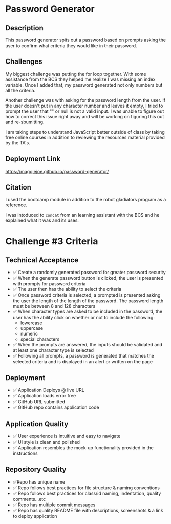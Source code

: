 # Password Generator


## Description
This password generator spits out a password based on prompts asking the user to confirm what criteria they would like in their password.


## Challenges

My biggest challenge was putting the for loop together. With some assistance from the BCS they helped me realize I was missing an index variable. Once I added that, my password generated not only numbers but all the criteria.

Another challenge was with asking for the password length from the user. If the user doesn't put in any character number and leaves it empty, I tried to prompt the user that "" or null is not a valid input. I was unable to figure out how to correct this issue right away and will be working on figuring this out and re-sbumitting. 

I am taking steps to understand JavaScript better outside of class by taking free online courses in addition to reviewing the resources material provided by the TA's.


## Deployment Link
https://maggiejoe.github.io/password-generator/


## Citation
I used the bootcamp module in addition to the robot gladiators program as a reference. 

I was intoduced to `concat` from an learning assistant with the BCS and he explained what it was and its uses.


# Challenge #3 Criteria


## Technical Acceptance

* :white_check_mark: Create a randomly generated password for greater password security
* :white_check_mark: When the generate password button is clicked, the user is presented with prompts for password criteria
* :white_check_mark: The user then has the ability to select the criteria
* :white_check_mark: Once password criteria is selected, a prompted is presented asking the user the length of the length of the password. The password length must be between 8 and 128 characters
* :white_check_mark: When character types are asked to be included in the password, the user has the ability click on whether or not to include the following:
    * lowercase
    * uppercase
    * numeric
    * special characters
* :white_check_mark: When the prompts are answered, the inputs should be validated and at least one character type is selected
* :white_check_mark: Following all prompts, a password is generated that matches the selected criteria and is displayed in an alert or written on the page


## Deployment

* :white_check_mark: Application Deploys @ live URL
* :white_check_mark: Application loads error free
* :white_check_mark: GitHub URL submitted
* :white_check_mark: GitHub repo contains application code


## Application Quality

* :white_check_mark: User experience is intuitive and easy to navigate
* :white_check_mark: UI style is clean and polished
* :white_check_mark: Application resembles the mock-up functionality provided in the instructions


## Repository Quality

*  :white_check_mark:Repo has unique name
* :white_check_mark: Repo follows best practices for file structure & naming conventions
* :white_check_mark: Repo follows best practices for class/id naming, indentation, quality comments...etc
* :white_check_mark: Repo has multiple commit messages
* :white_check_mark: Repo has quality README file with descriptions, screenshots & a link to deploy application